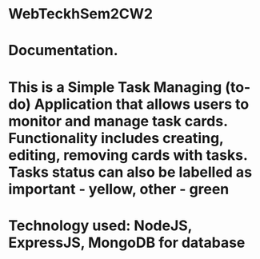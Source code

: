 # WebTeckhSem2CW2
# Documentation.
# This is a Simple Task Managing (to-do) Application that allows users to monitor and manage task cards.  Functionality includes creating, editing, removing cards with tasks. Tasks status can also be labelled as important - yellow, other - green
# Technology used: NodeJS, ExpressJS, MongoDB for database
